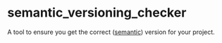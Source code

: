 semantic_versioning_checker
===========================

A tool to ensure you get the correct ([semantic](http://semver.org/)) version for your project.
